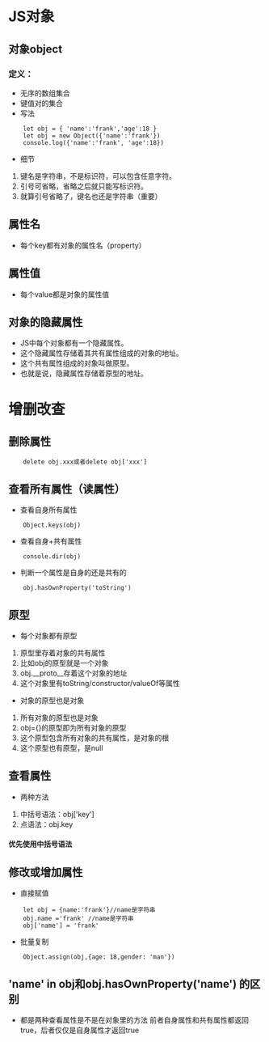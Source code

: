 # JS对象
## 对象object
### 定义：
* 无序的数组集合
* 键值对的集合
* 写法
````
    let obj = { 'name':'frank','age':18 }
    let obj = new Object({'name':'frank'})
    console.log({'name':'frank', 'age':18})
````
* 细节
1. 键名是字符串，不是标识符，可以包含任意字符。
2. 引号可省略，省略之后就只能写标识符。
3. 就算引号省略了，键名也还是字符串（重要）

## 属性名
* 每个key都有对象的属性名（property）
## 属性值
* 每个value都是对象的属性值

## 对象的隐藏属性
* JS中每个对象都有一个隐藏属性。
* 这个隐藏属性存储着其共有属性组成的对象的地址。
* 这个共有属性组成的对象叫做原型。
* 也就是说，隐藏属性存储着原型的地址。

# 增删改查
## 删除属性
````
    delete obj.xxx或者delete obj['xxx']
````

## 查看所有属性（读属性）
* 查看自身所有属性
````
    Object.keys(obj)
````
* 查看自身+共有属性
````
    console.dir(obj)
````
* 判断一个属性是自身的还是共有的
````
    obj.hasOwnProperty('toString')
````

## 原型
* 每个对象都有原型
1. 原型里存着对象的共有属性
2. 比如obj的原型就是一个对象
3. obj.__proto__存着这个对象的地址
4. 这个对象里有toString/constructor/valueOf等属性
* 对象的原型也是对象
1. 所有对象的原型也是对象
2. obj={}的原型即为所有对象的原型
3. 这个原型包含所有对象的共有属性，是对象的根
4. 这个原型也有原型，是null
## 查看属性
* 两种方法
1. 中括号语法：obj['key']
2. 点语法：obj.key
#### 优先使用中括号语法

## 修改或增加属性
* 直接赋值
````
    let obj = {name:'frank'}//name是字符串
    obj.name ='frank' //name是字符串
    obj['name'] = 'frank'
````
* 批量复制
````
    Object.assign(obj,{age: 18,gender: 'man'})
````
## 'name' in obj和obj.hasOwnProperty('name') 的区别
* 都是两种查看属性是不是在对象里的方法
前者自身属性和共有属性都返回true，后者仅仅是自身属性才返回true








































